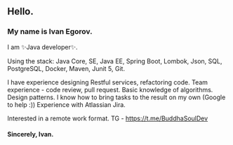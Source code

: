 ## Hello.
### My name is Ivan Egorov.
I am ✨Java developer✨.

Using the stack:
Java Core, SE,
Java EE,
Spring Boot,
Lombok,
Json,
SQL, PostgreSQL,
Docker,
Maven,
Junit 5,
Git.

I have experience designing Restful services, refactoring code.
Team experience - code review, pull request.
Basic knowledge of algorithms. Design patterns.
I know how to bring tasks to the result on my own (Google to help :))
Experience with Atlassian Jira.

Interested in a remote work format.
TG - https://t.me/BuddhaSoulDev

#### Sincerely, Ivan.

<!---
GorynychJava/GorynychJava is a ✨ special ✨ repository because its `README.md` (this file) appears on your GitHub profile.
You can click the Preview link to take a look at your changes.
--->

